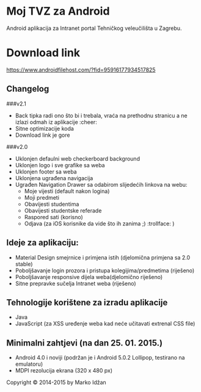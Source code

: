 Moj TVZ za Android
======================

Android aplikacija za Intranet portal Tehničkog veleučilišta u Zagrebu. 

# Download link

https://www.androidfilehost.com/?fid=95916177934517825

## Changelog

###v2.1

* Back tipka radi ono što bi i trebala, vraća na prethodnu stranicu a ne izlazi odmah iz aplikacije :cheer:
* Sitne optimizacije koda
* Download link je gore

###v2.0

* Uklonjen defaulni web checkerboard background
* Uklonjen logo i sve grafike sa weba
* Uklonjen footer sa weba
* Uklonjena ugrađena navigacija 
* Ugrađen Navigation Drawer sa odabirom slijedećih linkova na webu:
    * Moje vijesti (default nakon logina)
    * Moji predmeti
    * Obavijesti studentima
    * Obavijesti studentske referade
    * Raspored sati (korisno)
    * Odjava (za iOS korisnike da vide što ih zanima ;) :trollface: )

## Ideje za aplikaciju:

* Material Design smejrnice i primjena istih (djelomična primjena sa 2.0 stable)
* Poboljšavanje login prozora i pristupa kolegijima/predmetima (riješeno)
* Poboljšavanje responsive dijela weba(djelomično riješeno)
* Sitne prepravke sučelja Intranet weba (riješeno)

## Tehnologije korištene za izradu aplikacije

* Java
* JavaScript (za XSS uređenje weba kad neće učitavati extrenal CSS file)


## Minimalni zahtjevi (na dan 25. 01. 2015.)

* Android 4.0 i noviji (podržan je i Android 5.0.2 Lollipop, testirano na emulatoru)
* MDPI rezolucija ekrana (320 x 480 px)


Copyright &copy; 2014-2015 by Marko Idžan
